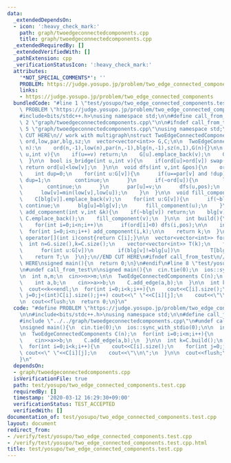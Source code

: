```yaml
---
data:
  _extendedDependsOn:
  - icon: ':heavy_check_mark:'
    path: graph/twoedgeconnectedcomponents.cpp
    title: graph/twoedgeconnectedcomponents.cpp
  _extendedRequiredBy: []
  _extendedVerifiedWith: []
  _pathExtension: cpp
  _verificationStatusIcon: ':heavy_check_mark:'
  attributes:
    '*NOT_SPECIAL_COMMENTS*': ''
    PROBLEM: https://judge.yosupo.jp/problem/two_edge_connected_components
    links:
    - https://judge.yosupo.jp/problem/two_edge_connected_components
  bundledCode: "#line 1 \"test/yosupo/two_edge_connected_components.test.cpp\"\n#define\
    \ PROBLEM \"https://judge.yosupo.jp/problem/two_edge_connected_components\"\n\n\
    #include<bits/stdc++.h>\nusing namespace std;\n\n#define call_from_test\n#line\
    \ 2 \"graph/twoedgeconnectedcomponents.cpp\"\n\n#ifndef call_from_test\n#line\
    \ 5 \"graph/twoedgeconnectedcomponents.cpp\"\nusing namespace std;\n#endif\n//BEGIN\
    \ CUT HERE\n// work with multigraph\nstruct TwoEdgeConnectedComponents{\n  vector<int>\
    \ ord,low,par,blg,sz;\n  vector<vector<int>> G,C;\n\n  TwoEdgeConnectedComponents(int\
    \ n):\n    ord(n,-1),low(n),par(n,-1),blg(n,-1),sz(n,1),G(n){}\n\n  void add_edge(int\
    \ u,int v){\n    if(u==v) return;\n    G[u].emplace_back(v);\n    G[v].emplace_back(u);\n\
    \  }\n\n  bool is_bridge(int u,int v){\n    if(ord[u]>ord[v]) swap(u,v);\n   \
    \ return ord[u]<low[v];\n  }\n\n  void dfs(int v,int &pos){\n    ord[v]=low[v]=pos++;\n\
    \    int dup=0;\n    for(int u:G[v]){\n      if(u==par[v] and !dup){\n       \
    \ dup=1;\n        continue;\n      }\n      if(~ord[u]){\n        low[v]=min(low[v],ord[u]);\n\
    \        continue;\n      }\n      par[u]=v;\n      dfs(u,pos);\n      sz[v]+=sz[u];\n\
    \      low[v]=min(low[v],low[u]);\n    }\n  }\n\n  void fill_component(int v){\n\
    \    C[blg[v]].emplace_back(v);\n    for(int u:G[v]){\n      if(~blg[u]||is_bridge(u,v))\
    \ continue;\n      blg[u]=blg[v];\n      fill_component(u);\n    }\n  }\n\n  void\
    \ add_component(int v,int &k){\n    if(~blg[v]) return;\n    blg[v]=k++;\n   \
    \ C.emplace_back();\n    fill_component(v);\n  }\n\n  int build(){\n    int n=G.size(),pos=0;\n\
    \    for(int i=0;i<n;i++)\n      if(ord[i]<0) dfs(i,pos);\n\n    int k=0;\n  \
    \  for(int i=0;i<n;i++) add_component(i,k);\n\n    return k;\n  }\n\n  const vector<int>&\
    \ operator[](int i)const{return C[i];}\n\n  vector<vector<int>> forest(){\n  \
    \  int n=G.size(),k=C.size();\n    vector<vector<int>> T(k);\n    for(int v=0;v<n;v++)\n\
    \      for(int u:G[v])\n        if(blg[v]!=blg[u])\n          T[blg[v]].emplace_back(blg[u]);\n\
    \    return T;\n  }\n};\n//END CUT HERE\n#ifndef call_from_test\n//INSERT ABOVE\
    \ HERE\nsigned main(){\n  return 0;\n}\n#endif\n#line 8 \"test/yosupo/two_edge_connected_components.test.cpp\"\
    \n#undef call_from_test\n\nsigned main(){\n  cin.tie(0);\n  ios::sync_with_stdio(0);\n\
    \n  int n,m;\n  cin>>n>>m;\n\n  TwoEdgeConnectedComponents C(n);\n  for(int i=0;i<m;i++){\n\
    \    int a,b;\n    cin>>a>>b;\n    C.add_edge(a,b);\n  }\n\n  int k=C.build();\n\
    \  cout<<k<<endl;\n  for(int i=0;i<k;i++){\n    cout<<C[i].size();\n    for(int\
    \ j=0;j<(int)C[i].size();j++) cout<<\" \"<<C[i][j];\n    cout<<\"\\n\";\n  }\n\
    \n  cout<<flush;\n  return 0;\n}\n"
  code: "#define PROBLEM \"https://judge.yosupo.jp/problem/two_edge_connected_components\"\
    \n\n#include<bits/stdc++.h>\nusing namespace std;\n\n#define call_from_test\n\
    #include \"../../graph/twoedgeconnectedcomponents.cpp\"\n#undef call_from_test\n\
    \nsigned main(){\n  cin.tie(0);\n  ios::sync_with_stdio(0);\n\n  int n,m;\n  cin>>n>>m;\n\
    \n  TwoEdgeConnectedComponents C(n);\n  for(int i=0;i<m;i++){\n    int a,b;\n\
    \    cin>>a>>b;\n    C.add_edge(a,b);\n  }\n\n  int k=C.build();\n  cout<<k<<endl;\n\
    \  for(int i=0;i<k;i++){\n    cout<<C[i].size();\n    for(int j=0;j<(int)C[i].size();j++)\
    \ cout<<\" \"<<C[i][j];\n    cout<<\"\\n\";\n  }\n\n  cout<<flush;\n  return 0;\n\
    }\n"
  dependsOn:
  - graph/twoedgeconnectedcomponents.cpp
  isVerificationFile: true
  path: test/yosupo/two_edge_connected_components.test.cpp
  requiredBy: []
  timestamp: '2020-03-12 16:29:30+09:00'
  verificationStatus: TEST_ACCEPTED
  verifiedWith: []
documentation_of: test/yosupo/two_edge_connected_components.test.cpp
layout: document
redirect_from:
- /verify/test/yosupo/two_edge_connected_components.test.cpp
- /verify/test/yosupo/two_edge_connected_components.test.cpp.html
title: test/yosupo/two_edge_connected_components.test.cpp
---
```

